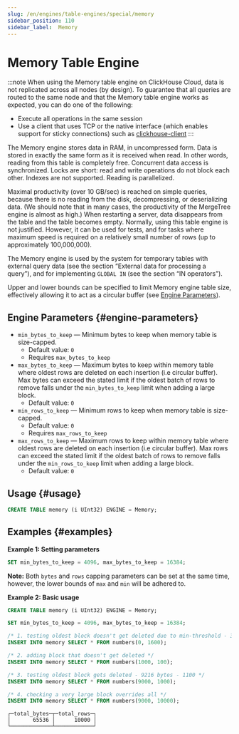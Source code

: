```yaml
---
slug: /en/engines/table-engines/special/memory
sidebar_position: 110
sidebar_label:  Memory
---
```


# Memory Table Engine

:::note
When using the Memory table engine on ClickHouse Cloud, data is not replicated across all nodes (by design). To guarantee that all queries are routed to the same node and that the Memory table engine works as expected, you can do one of the following:
- Execute all operations in the same session
- Use a client that uses TCP or the native interface (which enables support for sticky connections) such as [clickhouse-client](/en/interfaces/cli)
:::

The Memory engine stores data in RAM, in uncompressed form. Data is stored in exactly the same form as it is received when read. In other words, reading from this table is completely free.
Concurrent data access is synchronized. Locks are short: read and write operations do not block each other.
Indexes are not supported. Reading is parallelized.

Maximal productivity (over 10 GB/sec) is reached on simple queries, because there is no reading from the disk, decompressing, or deserializing data. (We should note that in many cases, the productivity of the MergeTree engine is almost as high.)
When restarting a server, data disappears from the table and the table becomes empty.
Normally, using this table engine is not justified. However, it can be used for tests, and for tasks where maximum speed is required on a relatively small number of rows (up to approximately 100,000,000).

The Memory engine is used by the system for temporary tables with external query data (see the section “External data for processing a query”), and for implementing `GLOBAL IN` (see the section “IN operators”).

Upper and lower bounds can be specified to limit Memory engine table size, effectively allowing it to act as a circular
buffer (see [Engine Parameters](#engine-parameters)).

## Engine Parameters {#engine-parameters}

- `min_bytes_to_keep` — Minimum bytes to keep when memory table is size-capped.
  - Default value: `0`
  - Requires `max_bytes_to_keep`
- `max_bytes_to_keep` — Maximum bytes to keep within memory table where oldest rows are deleted on each insertion (i.e circular buffer). Max bytes can exceed the stated limit if the oldest batch of rows to remove falls under the `min_bytes_to_keep` limit when adding a large block.
  - Default value: `0`
- `min_rows_to_keep` — Minimum rows to keep when memory table is size-capped.
  - Default value: `0`
  - Requires `max_rows_to_keep`
- `max_rows_to_keep` — Maximum rows to keep within memory table where oldest rows are deleted on each insertion (i.e circular buffer). Max rows can exceed the stated limit if the oldest batch of rows to remove falls under the `min_rows_to_keep` limit when adding a large block.
  - Default value: `0`

## Usage {#usage}

``` sql
CREATE TABLE memory (i UInt32) ENGINE = Memory;
```

## Examples {#examples}

**Example 1: Setting parameters**
``` sql
SET min_bytes_to_keep = 4096, max_bytes_to_keep = 16384;
```

**Note:** Both `bytes` and `rows` capping parameters can be set at the same time, however, the lower bounds of `max` and `min` will be adhered to.

**Example 2: Basic usage**
``` sql
CREATE TABLE memory (i UInt32) ENGINE = Memory;

SET min_bytes_to_keep = 4096, max_bytes_to_keep = 16384;

/* 1. testing oldest block doesn't get deleted due to min-threshold - 3000 rows */
INSERT INTO memory SELECT * FROM numbers(0, 1600);

/* 2. adding block that doesn't get deleted */
INSERT INTO memory SELECT * FROM numbers(1000, 100);

/* 3. testing oldest block gets deleted - 9216 bytes - 1100 */
INSERT INTO memory SELECT * FROM numbers(9000, 1000);

/* 4. checking a very large block overrides all */
INSERT INTO memory SELECT * FROM numbers(9000, 10000);
```

``` text
┌─total_bytes─┬─total_rows─┐
│       65536 │      10000 │
└─────────────┴────────────┘
```
